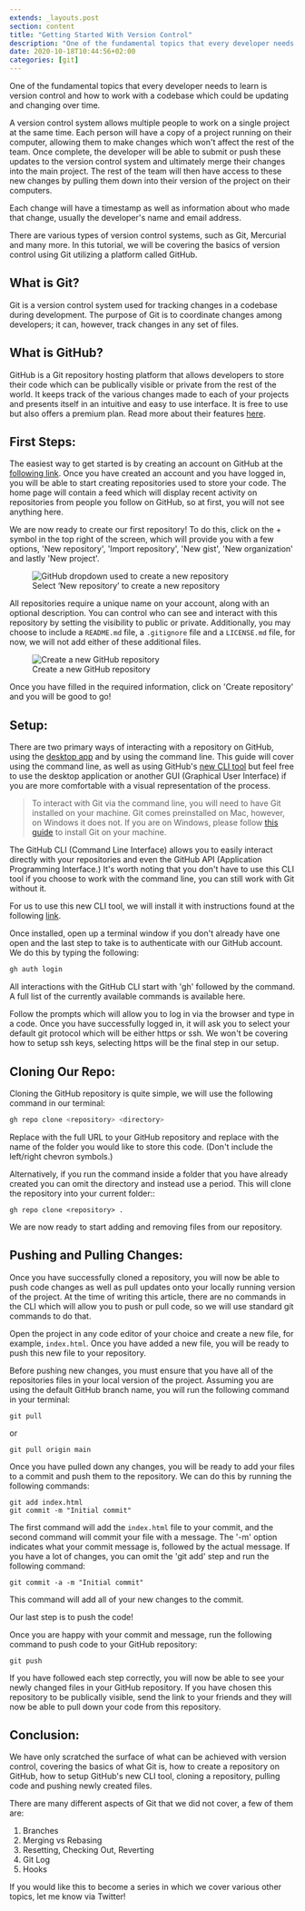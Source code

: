 ```yaml
---
extends: _layouts.post
section: content
title: "Getting Started With Version Control"
description: "One of the fundamental topics that every developer needs to learn is version control and how to work with a codebase which could be updating and changing over time."
date: 2020-10-18T10:44:56+02:00
categories: [git]
---
```


One of the fundamental topics that every developer needs to learn is version control and how to work with a codebase which could be updating and changing over time.

A version control system allows multiple people to work on a single project at the same time. Each person will have a copy of a project running on their computer, allowing them to make changes which won't affect the rest of the team. Once complete, the developer will be able to submit or push these updates to the version control system and ultimately merge their changes into the main project. The rest of the team will then have access to these new changes by pulling them down into their version of the project on their computers.

Each change will have a timestamp as well as information about who made that change, usually the developer's name and email address.

There are various types of version control systems, such as Git, Mercurial and many more. In this tutorial, we will be covering the basics of version control using Git utilizing a platform called GitHub.

## What is Git?

Git is a version control system used for tracking changes in a codebase during development. The purpose of Git is to coordinate changes among developers; it can, however, track changes in any set of files.

## What is GitHub?

GitHub is a Git repository hosting platform that allows developers to store their code which can be publically visible or private from the rest of the world. It keeps track of the various changes made to each of your projects and presents itself in an intuitive and easy to use interface. It is free to use but also offers a premium plan. Read more about their features [here](https://github.com/features).

## First Steps:

The easiest way to get started is by creating an account on GitHub at the [following link](https://github.com/join). Once you have created an account and you have logged in, you will be able to start creating repositories used to store your code. The home page will contain a feed which will display recent activity on repositories from people you follow on GitHub, so at first, you will not see anything here.

We are now ready to create our first repository! To do this, click on the + symbol in the top right of the screen, which will provide you with a few options, 'New repository', 'Import repository', 'New gist', 'New organization' and lastly 'New project'.

<figure>
    <img src="/assets/images/new-repository.png" alt="GitHub dropdown used to create a new repository" loading="lazy">
    <figcaption>Select ‘New repository’ to create a new repository</figcaption>
</figure>

All repositories require a unique name on your account, along with an optional description. You can control who can see and interact with this repository by setting the visibility to public or private. Additionally, you may choose to include a `README.md` file, a `.gitignore` file and a `LICENSE.md` file, for now, we will not add either of these additional files.

<figure>
    <img src="/assets/images/create-repository.png" alt="Create a new GitHub repository" loading="lazy">
    <figcaption>Create a new GitHub repository</figcaption>
</figure>

Once you have filled in the required information, click on 'Create repository' and you will be good to go!

## Setup:

There are two primary ways of interacting with a repository on GitHub, using the [desktop app](https://desktop.github.com/) and by using the command line. This guide will cover using the command line, as well as using GitHub's [new CLI tool](https://cli.github.com/) but feel free to use the desktop application or another GUI (Graphical User Interface) if you are more comfortable with a visual representation of the process.

> To interact with Git via the command line, you will need to have Git installed on your machine. Git comes preinstalled on Mac, however, on Windows it does not. If you are on Windows, please follow [this guide](https://git-scm.com/book/en/v2/Getting-Started-Installing-Git) to install Git on your machine.

The GitHub CLI (Command Line Interface) allows you to easily interact directly with your repositories and even the GitHub API (Application Programming Interface.) It's worth noting that you don't have to use this CLI tool if you choose to work with the command line, you can still work with Git without it.

For us to use this new CLI tool, we will install it with instructions found at the following [link](https://github.com/cli/cli).

Once installed, open up a terminal window if you don't already have one open and the last step to take is to authenticate with our GitHub account. We do this by typing the following:

```bash
gh auth login
```

All interactions with the GitHub CLI start with 'gh' followed by the command. A full list of the currently available commands is available here.

Follow the prompts which will allow you to log in via the browser and type in a code. Once you have successfully logged in, it will ask you to select your default git protocol which will be either https or ssh. We won't be covering how to setup ssh keys, selecting https will be the final step in our setup.

## Cloning Our Repo:

Cloning the GitHub repository is quite simple, we will use the following command in our terminal:

```bash
gh repo clone <repository> <directory>
```

Replace <repository> with the full URL to your GitHub repository and replace <directory> with the name of the folder you would like to store this code. (Don't include the left/right chevron symbols.)

Alternatively, if you run the command inside a folder that you have already created you can omit the directory and instead use a period. This will clone the repository into your current folder::

```
gh repo clone <repository> .
```

We are now ready to start adding and removing files from our repository.

## Pushing and Pulling Changes:

Once you have successfully cloned a repository, you will now be able to push code changes as well as pull updates onto your locally running version of the project. At the time of writing this article, there are no commands in the CLI which will allow you to push or pull code, so we will use standard git commands to do that.

Open the project in any code editor of your choice and create a new file, for example, `index.html`. Once you have added a new file, you will be ready to push this new file to your repository.

Before pushing new changes, you must ensure that you have all of the repositories files in your local version of the project. Assuming you are using the default GitHub branch name, you will run the following command in your terminal:

```
git pull
```

or

```
git pull origin main
```

Once you have pulled down any changes, you will be ready to add your files to a commit and push them to the repository. We can do this by running the following commands:

```
git add index.html
git commit -m "Initial commit"
```

The first command will add the `index.html` file to your commit, and the second command will commit your file with a message. The '-m' option indicates what your commit message is, followed by the actual message. If you have a lot of changes, you can omit the 'git add' step and run the following command:

```
git commit -a -m "Initial commit"
```

This command will add all of your new changes to the commit.

Our last step is to push the code!

Once you are happy with your commit and message, run the following command to push code to your GitHub repository:

```
git push
```

If you have followed each step correctly, you will now be able to see your newly changed files in your GitHub repository. If you have chosen this repository to be publically visible, send the link to your friends and they will now be able to pull down your code from this repository.

## Conclusion:

We have only scratched the surface of what can be achieved with version control, covering the basics of what Git is, how to create a repository on GitHub, how to setup GitHub's new CLI tool, cloning a repository, pulling code and pushing newly created files.

There are many different aspects of Git that we did not cover, a few of them are:

1. Branches
2. Merging vs Rebasing
3. Resetting, Checking Out, Reverting
4. Git Log
5. Hooks

If you would like this to become a series in which we cover various other topics, let me know via Twitter!
